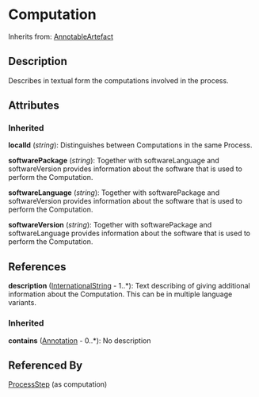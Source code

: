
# Computation

Inherits from: [AnnotableArtefact](../Base/AnnotableArtefact.md)



## Description

Describes in textual form the computations involved in the process.


## Attributes

### Inherited

**localId** (*string*): Distinguishes between Computations in the same Process.

**softwarePackage** (*string*): Together with softwareLanguage and softwareVersion provides information about the software that is used to perform the Computation.

**softwareLanguage** (*string*): Together with softwarePackage and softwareVersion provides information about the software that is used to perform the Computation.

**softwareVersion** (*string*): Together with softwarePackage and softwareLanguage provides information about the software that is used to perform the Computation.



## References

**description** ([InternationalString](../Base/InternationalString.md) - 1..*): Text describing of giving additional information about the Computation. This can be in multiple language variants.

### Inherited

**contains** ([Annotation](../Base/Annotation.md) - 0..*): No description



## Referenced By

[ProcessStep](ProcessStep.md) (as computation)


